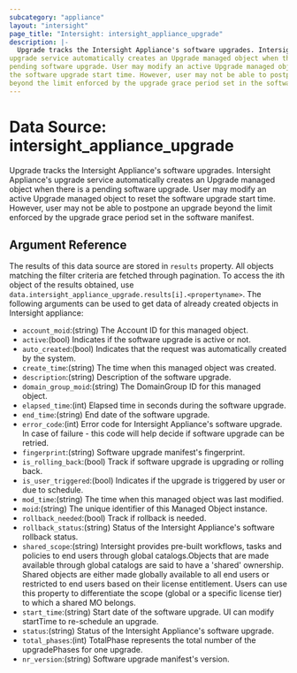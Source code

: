 ```yaml
---
subcategory: "appliance"
layout: "intersight"
page_title: "Intersight: intersight_appliance_upgrade"
description: |-
  Upgrade tracks the Intersight Appliance's software upgrades. Intersight Appliance's
upgrade service automatically creates an Upgrade managed object when there is a
pending software upgrade. User may modify an active Upgrade managed object to reset
the software upgrade start time. However, user may not be able to postpone an upgrade
beyond the limit enforced by the upgrade grace period set in the software manifest.
---
```


# Data Source: intersight_appliance_upgrade
Upgrade tracks the Intersight Appliance's software upgrades. Intersight Appliance's
upgrade service automatically creates an Upgrade managed object when there is a
pending software upgrade. User may modify an active Upgrade managed object to reset
the software upgrade start time. However, user may not be able to postpone an upgrade
beyond the limit enforced by the upgrade grace period set in the software manifest.
## Argument Reference
The results of this data source are stored in `results` property.
All objects matching the filter criteria are fetched through pagination.
To access the ith object of the results obtained, use `data.intersight_appliance_upgrade.results[i].<propertyname>`.
The following arguments can be used to get data of already created objects in Intersight appliance:
* `account_moid`:(string) The Account ID for this managed object. 
* `active`:(bool) Indicates if the software upgrade is active or not. 
* `auto_created`:(bool) Indicates that the request was automatically created by the system. 
* `create_time`:(string) The time when this managed object was created. 
* `description`:(string) Description of the software upgrade. 
* `domain_group_moid`:(string) The DomainGroup ID for this managed object. 
* `elapsed_time`:(int) Elapsed time in seconds during the software upgrade. 
* `end_time`:(string) End date of the software upgrade. 
* `error_code`:(int) Error code for Intersight Appliance's software upgrade. In case of failure - this code will help decide if software upgrade can be retried. 
* `fingerprint`:(string) Software upgrade manifest's fingerprint. 
* `is_rolling_back`:(bool) Track if software upgrade is upgrading or rolling back. 
* `is_user_triggered`:(bool) Indicates if the upgrade is triggered by user or due to schedule. 
* `mod_time`:(string) The time when this managed object was last modified. 
* `moid`:(string) The unique identifier of this Managed Object instance. 
* `rollback_needed`:(bool) Track if rollback is needed. 
* `rollback_status`:(string) Status of the Intersight Appliance's software rollback status. 
* `shared_scope`:(string) Intersight provides pre-built workflows, tasks and policies to end users through global catalogs.Objects that are made available through global catalogs are said to have a 'shared' ownership. Shared objects are either made globally available to all end users or restricted to end users based on their license entitlement. Users can use this property to differentiate the scope (global or a specific license tier) to which a shared MO belongs. 
* `start_time`:(string) Start date of the software upgrade. UI can modify startTime to re-schedule an upgrade. 
* `status`:(string) Status of the Intersight Appliance's software upgrade. 
* `total_phases`:(int) TotalPhase represents the total number of the upgradePhases for one upgrade. 
* `nr_version`:(string) Software upgrade manifest's version. 
 